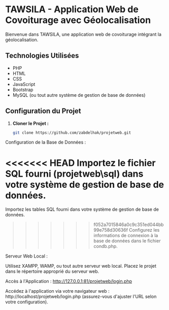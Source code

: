 # TAWSILA - Application Web de Covoiturage avec Géolocalisation

Bienvenue dans TAWSILA, une application web de covoiturage intégrant la géolocalisation. 

## Technologies Utilisées

- PHP
- HTML
- CSS
- JavaScript
- Bootstrap
- MySQL (ou tout autre système de gestion de base de données)

## Configuration du Projet

1. **Cloner le Projet :**
   ```bash
   git clone https://github.com/zabdelhak/projetweb.git

Configuration de la Base de Données :

<<<<<<< HEAD
Importez le fichier SQL fourni (projetweb\sql) dans votre système de gestion de base de données.
=======
Importez les tables SQL fourni dans votre système de gestion de base de données.
>>>>>>> f052a7015846a0c9c351ed044bb99e758d30636f
Configurez les informations de connexion à la base de données dans le fichier condb.php.

Serveur Web Local :

Utilisez XAMPP, WAMP, ou tout autre serveur web local.
Placez le projet dans le répertoire approprié du serveur web.

Accès à l'Application : http://127.0.0.1:81/projetweb/login.php 

Accédez à l'application via votre navigateur web : http://localhost/projetweb/login.php (assurez-vous d'ajuster l'URL selon votre configuration).

